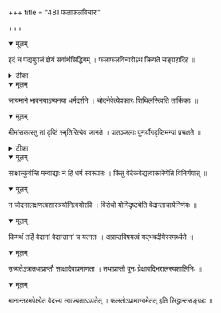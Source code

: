 +++
title = "481 फलाफलविचारः"

+++


<details open><summary>मूलम्</summary>

इदं च पद्ययुगलं ज्ञेयं सर्वार्थसिद्धिगम् । फलाफलविचारोऽथ क्रियते सङ्ग्रहादिह ॥
</details>



<details><summary>टीका</summary>

न्या. म.[108]
</details>



<details open><summary>मूलम्</summary>

जायमाने भावनयाऽप्यनया धर्मदर्शने । चोदनेवेत्येवकारः शिथिलस्त्विति तार्किकाः ॥
</details>



<details open><summary>मूलम्</summary>

मीमांसकास्तु तां दृष्टिं स्मृतिरित्येव जानते । पातञ्जलाः पुनर्योगदृष्टिमन्यां प्रचक्षते ॥
</details>



<details><summary>टीका</summary>

स. सि.[4-116]
</details>



<details open><summary>मूलम्</summary>

साक्षात्कुर्वन्ति मन्वाद्याः न हि धर्मं स्वरूपतः । किंतु वेदैकवेद्यत्वाकारेणेति विनिर्णयात् ॥
</details>



<details open><summary>मूलम्</summary>

न चोदनालक्षणत्वशास्त्रयोनित्वयोरपि । विरोधो योगिदृष्ट्येति वेदान्ताचार्यनिर्णयः ॥
</details>



<details open><summary>मूलम्</summary>

किमर्थं तर्हि वेदानां वेदान्तानां च यत्नतः । अप्राप्तविषयत्वं यद्भवदीयैस्स्मर्थ्यते ॥
</details>



<details open><summary>मूलम्</summary>

उच्यतेऽत्रातथाप्राप्तौ साक्षादेवाप्रमाणता । तथाप्राप्तौ पुनः प्रेक्षावद्भिरालस्यशालिभिः ॥
</details>



<details open><summary>मूलम्</summary>

मानान्तरमपेक्ष्येत वेदस्य त्याज्यताऽऽपतेत् । फलतोऽप्रामाण्यमेतत् इति सिद्धान्तसङ्ग्रहः ॥
</details>

